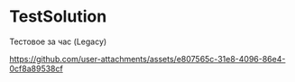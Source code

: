 # TestSolution

Тестовое за час (Legacy)

https://github.com/user-attachments/assets/e807565c-31e8-4096-86e4-0cf8a89538cf

